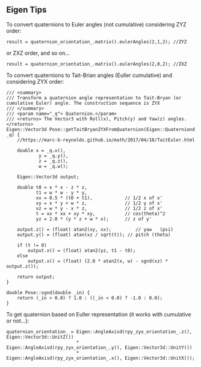 ## Eigen Tips


To convert quaternions to Euler angles (not cumulative) considering ZYZ order:


```
result = quaternion_orientation_.matrix().eulerAngles(2,1,2); //ZYZ
```

or ZXZ order, and so on...

```
result = quaternion_orientation_.matrix().eulerAngles(2,0,2); //ZXZ
```


To convert quaternions to Tait-Brian angles (Euller cumulative) and considering ZYX order:

```
/// <summary>
/// Transform a quaternion angle representation to Tait-Bryan (or cumulative Euler) angle. The construction sequence is ZYX
/// </summary>
/// <param name="_q"> Quaternion.</param>
/// <returns> The Vector3 with Roll(x), Pitch(y) and Yaw(z) angles.</returns>
Eigen::Vector3d Pose::getTaitBryanZYXFromQuaternion(Eigen::Quaterniond _q) {
    //https://marc-b-reynolds.github.io/math/2017/04/18/TaitEuler.html

    double x = _q.x(),
            y = _q.y(),
            z = _q.z(),
            w = _q.w();

    Eigen::Vector3d output;

    double t0 = x * x - z * z,
           t1 = w * w - y * y,
           xx = 0.5 * (t0 + t1),            // 1/2 x of x'
           xy = x * y + w * z,              // 1/2 y of x'
           xz = w * y - x * z,              // 1/2 z of x'
           t = xx * xx + xy * xy,           // cos(theta)^2
           yz = 2.0 * (y * z + w * x);      // z of y'

    output.z() = (float) atan2(xy, xx);         // yaw   (psi)
    output.y() = (float) atan(xz / sqrt(t)); // pitch (theta)

    if (t != 0)
        output.x() = (float) atan2(yz, t1 - t0);
    else
        output.x() = (float) (2.0 * atan2(x, w) - sgnd(xz) * output.z());

    return output;
}

double Pose::sgnd(double _in) {
    return (_in > 0.0) ? 1.0 : ((_in < 0.0) ? -1.0 : 0.0);
}
```

To get quaternion based on Euller representation (it works with cumulative or not...):
```
quaternion_orientation_ = Eigen::AngleAxisd(rpy_zyx_orientation_.z(), Eigen::Vector3d::UnitZ())
                          * Eigen::AngleAxisd(rpy_zyx_orientation_.y(), Eigen::Vector3d::UnitY())
                          * Eigen::AngleAxisd(rpy_zyx_orientation_.x(), Eigen::Vector3d::UnitX());
```                          
